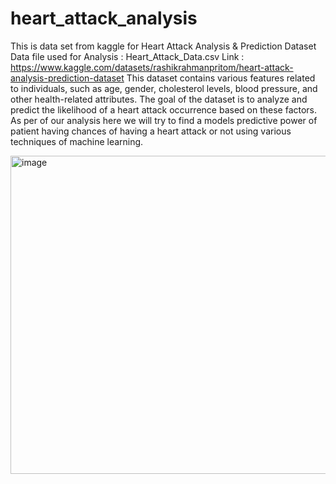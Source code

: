 # heart_attack_analysis
This is data set from kaggle for Heart Attack Analysis & Prediction Dataset
Data file used for Analysis : Heart_Attack_Data.csv
Link : https://www.kaggle.com/datasets/rashikrahmanpritom/heart-attack-analysis-prediction-dataset
This dataset contains various features related to individuals, such as age, gender, cholesterol levels, blood pressure, and other health-related attributes. The goal of the dataset is to analyze and predict the likelihood of a heart attack occurrence based on these factors.
As per of our analysis here we will try to find a models predictive power of patient having chances of having a heart attack or not using various techniques of machine learning.

<img width="509" alt="image" src="https://github.com/jitendra3010/heart_attack_analysis/assets/53829596/37ded148-192d-4263-b88f-af218e2c4be0">
